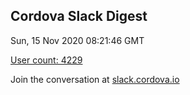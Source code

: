 ## Cordova Slack Digest
Sun, 15 Nov 2020 08:21:46 GMT

[User count: 4229](https://cordova.slack.com/)


Join the conversation at [slack.cordova.io](http://slack.cordova.io/)
